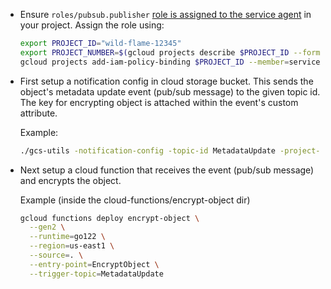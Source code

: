 - Ensure `roles/pubsub.publisher` [role is assigned to the service agent](https://cloud.google.com/storage/docs/reporting-changes#grant-required-role-to-service-agent) in your project. Assign the role using: 
  ```bash
  export PROJECT_ID="wild-flame-12345"
  export PROJECT_NUMBER=$(gcloud projects describe $PROJECT_ID --format="value(projectNumber)" | tail -1)
  gcloud projects add-iam-policy-binding $PROJECT_ID --member=serviceAccount:service-${PROJECT_NUMBER}@gs-project-accounts.iam.gserviceaccount.com --role=roles/pubsub.publisher
  ```

- First setup a notification config in cloud storage bucket. This sends the object's metadata update event (pub/sub message) to the given topic id. The key for encrypting object is attached within the event's custom attribute.

  Example:

  ```bash
  ./gcs-utils -notification-config -topic-id MetadataUpdate -project-id $PROJECT_ID -event-type OBJECT_METADATA_UPDATE -custom-attributes=new_dek=x++yudvAtO9scc4NPYQusmPD0bsiyQic9ZHziqu62DE= gs://<BUCKET>
  ```

- Next setup a cloud function that receives the event (pub/sub message) and encrypts the object.

  Example (inside the cloud-functions/encrypt-object dir)

  ```bash
  gcloud functions deploy encrypt-object \
    --gen2 \
    --runtime=go122 \
    --region=us-east1 \
    --source=. \
    --entry-point=EncryptObject \
    --trigger-topic=MetadataUpdate
  ```
